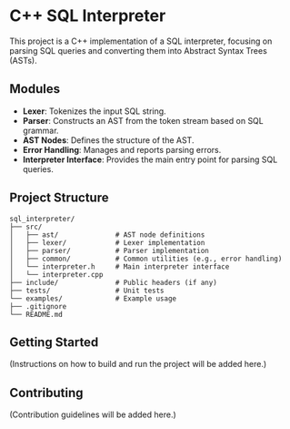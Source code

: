 # C++ SQL Interpreter

This project is a C++ implementation of a SQL interpreter, focusing on parsing SQL queries and converting them into Abstract Syntax Trees (ASTs).

## Modules

-   **Lexer**: Tokenizes the input SQL string.
-   **Parser**: Constructs an AST from the token stream based on SQL grammar.
-   **AST Nodes**: Defines the structure of the AST.
-   **Error Handling**: Manages and reports parsing errors.
-   **Interpreter Interface**: Provides the main entry point for parsing SQL queries.

## Project Structure

```
sql_interpreter/
├── src/
│   ├── ast/              # AST node definitions
│   ├── lexer/            # Lexer implementation
│   ├── parser/           # Parser implementation
│   ├── common/           # Common utilities (e.g., error handling)
│   └── interpreter.h     # Main interpreter interface
│   └── interpreter.cpp
├── include/              # Public headers (if any)
├── tests/                # Unit tests
└── examples/             # Example usage
├── .gitignore
└── README.md
```

## Getting Started

(Instructions on how to build and run the project will be added here.)

## Contributing

(Contribution guidelines will be added here.)
